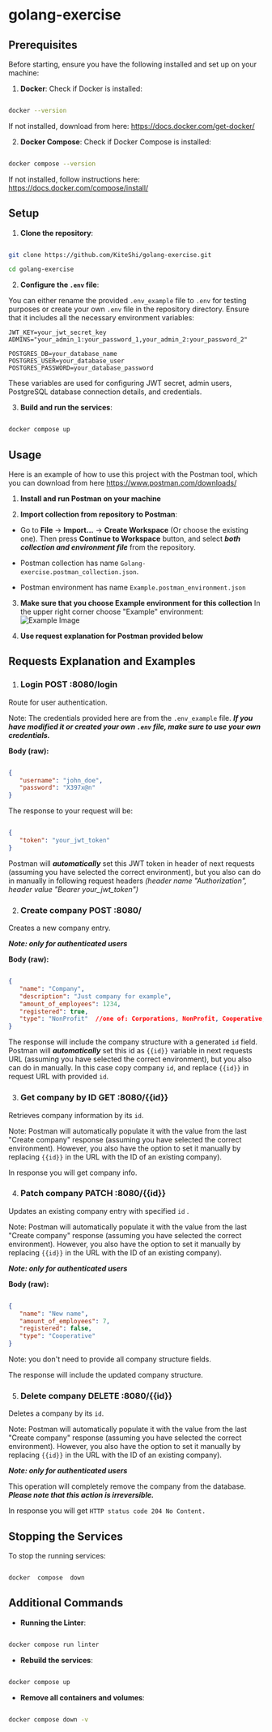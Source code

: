 
# golang-exercise

  

## Prerequisites

  

Before starting, ensure you have the following installed and set up on your machine:

  

1.  **Docker**: Check if Docker is installed:

```bash

docker --version

```

If not installed, download from here: https://docs.docker.com/get-docker/

  

2.  **Docker Compose**: Check if Docker Compose is installed:

```bash

docker compose --version

```

If not installed, follow instructions here: https://docs.docker.com/compose/install/

  

## Setup

  

1.  **Clone the repository**:

```bash

git clone https://github.com/KiteShi/golang-exercise.git

cd golang-exercise

```

  

2.  **Configure the `.env` file**:

You can either rename the provided `.env_example` file to `.env` for testing purposes or create your own `.env` file in the repository directory. Ensure that it includes all the necessary environment variables:

```dotenv
JWT_KEY=your_jwt_secret_key
ADMINS="your_admin_1:your_password_1,your_admin_2:your_password_2"

POSTGRES_DB=your_database_name
POSTGRES_USER=your_database_user
POSTGRES_PASSWORD=your_database_password

```

These variables are used for configuring JWT secret, admin users, PostgreSQL database connection details, and credentials.

  

3.  **Build and run the services**:

```bash

docker compose up

```

## Usage

  

Here is an example of how to use this project with the Postman tool, which you can download from here https://www.postman.com/downloads/

  

1.  **Install and run Postman on your machine**

2.  **Import collection from repository to Postman**:

- Go to **File** -> **Import...** -> **Create Workspace** (Or choose the existing one). Then press **Continue to Workspace** button, and select ***both collection and environment file*** from the repository.

- Postman collection has name `Golang-exercise.postman_collection.json`.
- Postman environment has name `Example.postman_environment.json`

3. **Make sure that you choose Example environment for this collection**
In the upper right corner choose "Example" environment: 
![Example Image](postman.png)

5.  **Use request explanation for Postman provided below**

  

## Requests Explanation and Examples

  

1.  ### Login POST :8080/login

Route for user authentication.

Note: The credentials provided here are from the `.env_example` file. ***If you have modified it or created your own `.env` file, make sure to use your own credentials.***

**Body (raw):**

```json

{
   "username": "john_doe",
   "password": "X397x@n"
}

```

The response to your request will be:

```json

{
   "token": "your_jwt_token"
}

```

Postman will ***automatically*** set this JWT token in header of next requests (assuming you have selected the correct environment), but you also can do in manually in following request headers *(header name "Authorization", header value "Bearer your_jwt_token")*

  

2.  ### Create company POST :8080/

Creates a new company entry.

***Note: only for authenticated users***

**Body (raw):**

```json

{
   "name": "Company",
   "description": "Just company for example",
   "amount_of_employees": 1234,
   "registered": true,
   "type": "NonProfit"  //one of: Corporations, NonProfit, Cooperative, Sole Proprietorship
}

```

The response will include the company structure with a generated `id` field. Postman will ***automatically*** set this id as `{{id}}` variable in next requests URL  (assuming you have selected the correct environment), but you also can do in manually. In this case copy company `id`, and replace `{{id}}` in request URL with provided `id`.

  

3.  ### Get company by ID GET :8080/{{id}}

Retrieves company information by its `id`.

Note: Postman will automatically populate it with the value from the last "Create company" response (assuming you have selected the correct environment). However, you also have the option to set it manually by replacing `{{id}}` in the URL with the ID of an existing company).

In response you will get company info.

4. ### Patch company PATCH :8080/{{id}}

Updates an existing company entry with specified `id` .

Note: Postman will automatically populate it with the value from the last "Create company" response (assuming you have selected the correct environment). However, you also have the option to set it manually by replacing `{{id}}` in the URL with the ID of an existing company).

***Note: only for authenticated users***

**Body (raw):**

```json

{
   "name": "New name",
   "amount_of_employees": 7,
   "registered": false,
   "type": "Cooperative"
}

```

Note: you don't need to provide all company structure fields.

The response will include the updated company structure.

  

5. ### Delete company DELETE :8080/{{id}}

Deletes a company by its `id`.

Note: Postman will automatically populate it with the value from the last "Create company" response (assuming you have selected the correct environment). However, you also have the option to set it manually by replacing `{{id}}` in the URL with the ID of an existing company).

***Note: only for authenticated users***

This operation will completely remove the company from the database. ***Please note that this action is irreversible.***

In response you will get `HTTP status code 204 No Content.`

  

## Stopping the Services

  

To stop the running services:

```bash

docker  compose  down

```

  

## Additional Commands

  

-  **Running the Linter**:

```bash

docker compose run linter

```

  

-  **Rebuild the services**:

```bash

docker compose up

```

  

-  **Remove all containers and volumes**:

```bash

docker compose down -v

```
